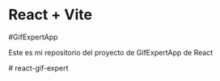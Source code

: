 # React + Vite

#GifExpertApp

Este es mi repositorio del proyecto de GifExpertApp de React

#   r e a c t - g i f - e x p e r t  
 